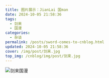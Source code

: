 ```yaml
---
title: 图片展示：JianLai 国man
date: 2024-10-05 21:58:36
tags:
  - 剑来
  - 国漫
categories:
  - 杂谈
permalink: /posts/sword-comes-to-cnblog.html
updated: 2024-10-05 21:58:36
cover: /img/post/剑来.jpg
top_img: /cnblog/img/post/剑来.jpg
---
```


![剑来国漫](/img/post/剑来.jpg)